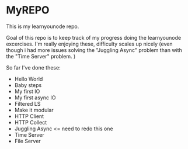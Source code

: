 # MyREPO
This is my learnyounode repo. 

Goal of this repo is to keep track of my progress doing the learnyounode excercises. 
I'm really enjoying these, difficulty scales up nicely (even though i had more issues solving the "Juggling Async" problem than with the "Time Server" problem. )

So far I've done these: 
* Hello World
* Baby steps
* My first IO
* My first async IO
* Filtered LS
* Make it modular
* HTTP Client
* HTTP Collect
* Juggling Async <= need to redo this one
* Time Server
* File Server

